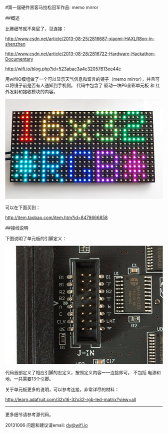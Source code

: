 ﻿#第一届硬件黑客马拉松冠军作品: memo mirror


##概述

比赛细节就不臭屁了，见连接：

http://www.csdn.net/article/2013-08-25/2816687-xiaomi-HAXLR8on-in-shenzhen

http://www.csdn.net/article/2013-08-28/2816722-Hardware-Hackathon-Documentary

http://wifi.io/blog.php?id=523abac3a4c32057613ee44c

用wifiIO模组做了一个可以显示天气信息和留言的镜子（memo mirror），并且可以将镜子前是否有人通知到手机侧。
代码中包含了 驱动一块P6全彩单元板 和 红外发射和接收模块的内容。
 
![P10_led_panel](../../addons_img/led_panel_p6rgb.jpg?raw=true)

可以在下面买到：

http://item.taobao.com/item.htm?id=8478666858


##接线说明

下图说明了单元板的引脚定义：

![P10_led_panel](../../addons_img/led_panel_p6rgb_if.jpg?raw=true)

代码首部定义了相应引脚的宏定义，按照定义内容一一连接即可。
不包括 电源和地，一共需要13个引脚。




关于单元板更多的说明，可以参考连接，非常详尽的材料：

http://learn.adafruit.com/32x16-32x32-rgb-led-matrix?view=all



****

更多细节请参考源代码。

20131006
问题和建议请email: dy@wifi.io 

